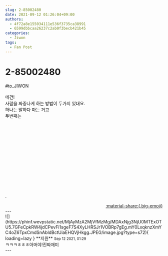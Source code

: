 ```yaml
---
slug: 2-85002480
date: 2021-09-12 01:26:04+09:00
authors:
  - 4f72a8e155034111e536f3735ca38991
  - 6599dbbcaa26237c2ab0f3becb421b45
categories:
  - Jiwon
tags:
  - Fan Post
---
```


# 2-85002480

<div class="post-container" markdown="1">
<div class="content-container md-sidebar__scrollwrap" markdown="1">

\#to_JIWON<br><br>메건!<br>사람을 짜증나게 하는 방법이 두가지 있대요.<br>하나는 말하다 마는 거고<br>두번째는<br><br><br><br><br><br><br><br><br><br><br><br><br><br><br>.<br>

</div>
</div>

<div style="text-align: right;" markdown="1">
<a href="https://weverse.io/fromis9/fanpost/2-85002480" style="text-align: right;">:material-share:{.big-emoji}</a>
</div>
---

<div class="comments-container md-sidebar__scrollwrap" markdown="1">
<div class="comment" markdown="1">
<div class='id-container' markdown="1">
![](https://phinf.wevpstatic.net/MjAyMzA2MjVfMzMg/MDAxNjg3NjU0MTExOTU5.7GFeCpkRW4jdCPevFi1sgeF7S4XyLHRSJr1VOBRp7gEg.mY0LxqknzXmYC4oZ6TpxCmdSnAbldBctUiaEHQVjHkgg.JPEG/image.jpg?type=s72){ loading=lazy }
**<span class="artist">지원</span>** <small>Sep 12 2021, 01:29</small><br>
</div>
<div class='comment-body' markdown="1">
ㅋㅋㅋㅎㅎㅎ아머야!진짜재미
</div>
</div>
</div>
---
